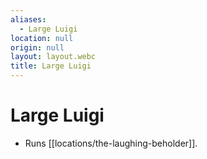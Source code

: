 ```yaml
---
aliases:
  - Large Luigi
location: null
origin: null
layout: layout.webc
title: Large Luigi
---
```

# Large Luigi

- Runs [[locations/the-laughing-beholder]].
